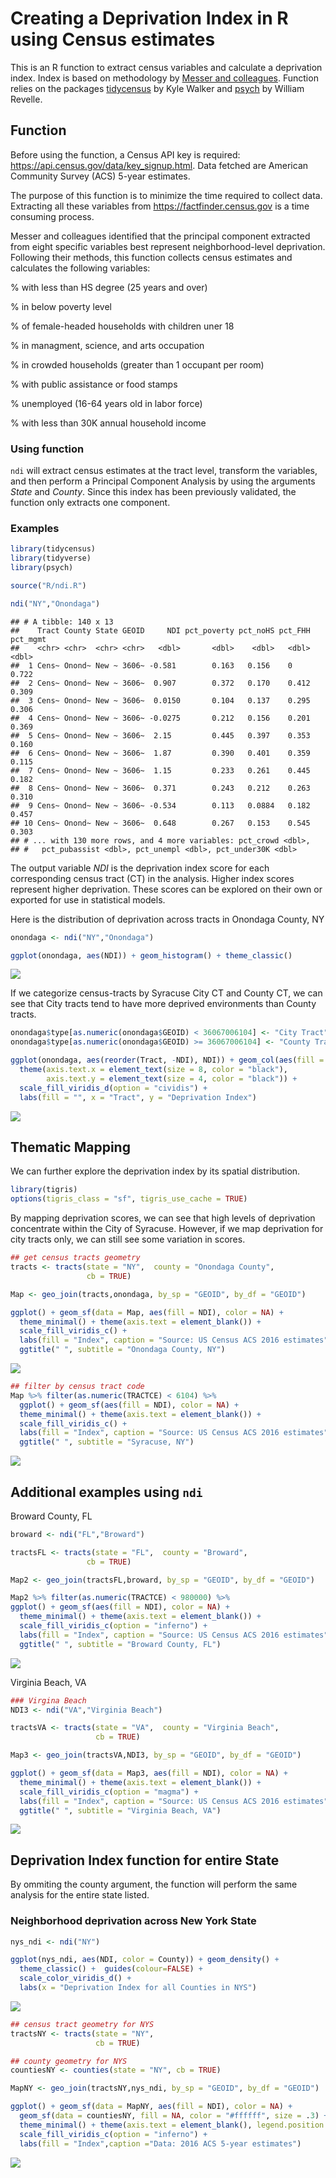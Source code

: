 
Creating a Deprivation Index in R using Census estimates
========================================================

This is an R function to extract census variables and calculate a deprivation index. Index is based on methodology by [Messer and colleagues](https://www.ncbi.nlm.nih.gov/pubmed/17031568). Function relies on the packages [tidycensus](https://walkerke.github.io/tidycensus/) by Kyle Walker and [psych](https://personality-project.org/r/psych/) by William Revelle.

Function
--------

Before using the function, a Census API key is required: <https://api.census.gov/data/key_signup.html>. Data fetched are American Community Survey (ACS) 5-year estimates.

The purpose of this function is to minimize the time required to collect data. Extracting all these variables from <https://factfinder.census.gov> is a time consuming process.

Messer and colleagues identified that the principal component extracted from eight specific variables best represent neighborhood-level deprivation. Following their methods, this function collects census estimates and calculates the following variables:

% with less than HS degree (25 years and over)

% in below poverty level

% of female-headed households with children uner 18

% in managment, science, and arts occupation

% in crowded households (greater than 1 occupant per room)

% with public assistance or food stamps

% unemployed (16-64 years old in labor force)

% with less than 30K annual household income

### Using function

`ndi` will extract census estimates at the tract level, transform the variables, and then perform a Principal Component Analysis by using the arguments *State* and *County*. Since this index has been previously validated, the function only extracts one component.

### Examples

``` r
library(tidycensus)
library(tidyverse)
library(psych)

source("R/ndi.R")

ndi("NY","Onondaga")
```

    ## # A tibble: 140 x 13
    ##    Tract County State GEOID     NDI pct_poverty pct_noHS pct_FHH pct_mgmt
    ##    <chr> <chr>  <chr> <chr>   <dbl>       <dbl>    <dbl>   <dbl>    <dbl>
    ##  1 Cens~ Onond~ New ~ 3606~ -0.581        0.163   0.156    0        0.722
    ##  2 Cens~ Onond~ New ~ 3606~  0.907        0.372   0.170    0.412    0.309
    ##  3 Cens~ Onond~ New ~ 3606~  0.0150       0.104   0.137    0.295    0.306
    ##  4 Cens~ Onond~ New ~ 3606~ -0.0275       0.212   0.156    0.201    0.369
    ##  5 Cens~ Onond~ New ~ 3606~  2.15         0.445   0.397    0.353    0.160
    ##  6 Cens~ Onond~ New ~ 3606~  1.87         0.390   0.401    0.359    0.115
    ##  7 Cens~ Onond~ New ~ 3606~  1.15         0.233   0.261    0.445    0.182
    ##  8 Cens~ Onond~ New ~ 3606~  0.371        0.243   0.212    0.263    0.310
    ##  9 Cens~ Onond~ New ~ 3606~ -0.534        0.113   0.0884   0.182    0.457
    ## 10 Cens~ Onond~ New ~ 3606~  0.648        0.267   0.153    0.545    0.303
    ## # ... with 130 more rows, and 4 more variables: pct_crowd <dbl>,
    ## #   pct_pubassist <dbl>, pct_unempl <dbl>, pct_under30K <dbl>

The output variable *NDI* is the deprivation index score for each corresponding census tract (CT) in the analysis. Higher index scores represent higher deprivation. These scores can be explored on their own or exported for use in statistical models.

Here is the distribution of deprivation across tracts in Onondaga County, NY

``` r
onondaga <- ndi("NY","Onondaga")

ggplot(onondaga, aes(NDI)) + geom_histogram() + theme_classic()
```

![](README_figs/README-unnamed-chunk-2-1.png)

If we categorize census-tracts by Syracuse City CT and County CT, we can see that City tracts tend to have more deprived environments than County tracts.

``` r
onondaga$type[as.numeric(onondaga$GEOID) < 36067006104] <- "City Tract"
onondaga$type[as.numeric(onondaga$GEOID) >= 36067006104] <- "County Tract"

ggplot(onondaga, aes(reorder(Tract, -NDI), NDI)) + geom_col(aes(fill = type)) + coord_flip() +
  theme(axis.text.x = element_text(size = 8, color = "black"), 
        axis.text.y = element_text(size = 4, color = "black")) +
  scale_fill_viridis_d(option = "cividis") + 
  labs(fill = "", x = "Tract", y = "Deprivation Index")
```

![](README_figs/README-unnamed-chunk-3-1.png)

Thematic Mapping
----------------

We can further explore the deprivation index by its spatial distribution.

``` r
library(tigris)
options(tigris_class = "sf", tigris_use_cache = TRUE)
```

By mapping deprivation scores, we can see that high levels of deprivation concentrate within the City of Syracuse. However, if we map deprivation for city tracts only, we can still see some variation in scores.

``` r
## get census tracts geometry
tracts <- tracts(state = "NY",  county = "Onondaga County",
                 cb = TRUE)

Map <- geo_join(tracts,onondaga, by_sp = "GEOID", by_df = "GEOID")

ggplot() + geom_sf(data = Map, aes(fill = NDI), color = NA) +
  theme_minimal() + theme(axis.text = element_blank()) +
  scale_fill_viridis_c() +
  labs(fill = "Index", caption = "Source: US Census ACS 2016 estimates")+
  ggtitle(" ", subtitle = "Onondaga County, NY")
```

![](README_figs/README-unnamed-chunk-5-1.png)

``` r
## filter by census tract code
Map %>% filter(as.numeric(TRACTCE) < 6104) %>%
  ggplot() + geom_sf(aes(fill = NDI), color = NA) +
  theme_minimal() + theme(axis.text = element_blank()) +
  scale_fill_viridis_c() +
  labs(fill = "Index", caption = "Source: US Census ACS 2016 estimates")+
  ggtitle(" ", subtitle = "Syracuse, NY")
```

![](README_figs/README-unnamed-chunk-6-1.png)

Additional examples using `ndi`
-------------------------------

Broward County, FL

``` r
broward <- ndi("FL","Broward")

tractsFL <- tracts(state = "FL",  county = "Broward",
                 cb = TRUE)

Map2 <- geo_join(tractsFL,broward, by_sp = "GEOID", by_df = "GEOID")

Map2 %>% filter(as.numeric(TRACTCE) < 980000) %>%  
ggplot() + geom_sf(aes(fill = NDI), color = NA) +
  theme_minimal() + theme(axis.text = element_blank()) +
  scale_fill_viridis_c(option = "inferno") +
  labs(fill = "Index", caption = "Source: US Census ACS 2016 estimates")+
  ggtitle(" ", subtitle = "Broward County, FL")
```

![](README_figs/README-unnamed-chunk-7-1.png)

Virginia Beach, VA

``` r
### Virgina Beach
NDI3 <- ndi("VA","Virginia Beach")

tractsVA <- tracts(state = "VA",  county = "Virginia Beach",
                   cb = TRUE)

Map3 <- geo_join(tractsVA,NDI3, by_sp = "GEOID", by_df = "GEOID")

ggplot() + geom_sf(data = Map3, aes(fill = NDI), color = NA) +
  theme_minimal() + theme(axis.text = element_blank()) +
  scale_fill_viridis_c(option = "magma") +
  labs(fill = "Index", caption = "Source: US Census ACS 2016 estimates")+
  ggtitle(" ", subtitle = "Virginia Beach, VA")
```

![](README_figs/README-unnamed-chunk-8-1.png)

Deprivation Index function for entire State
-------------------------------------------

By ommiting the county argument, the function will perform the same analysis for the entire state listed.

### Neighborhood deprivation across New York State

``` r
nys_ndi <- ndi("NY")

ggplot(nys_ndi, aes(NDI, color = County)) + geom_density() + 
  theme_classic() +  guides(colour=FALSE) + 
  scale_color_viridis_d() +
  labs(x = "Deprivation Index for all Counties in NYS")
```

![](README_figs/README-unnamed-chunk-9-1.png)

``` r
## census tract geometry for NYS 
tractsNY <- tracts(state = "NY",
                   cb = TRUE)

## county geometry for NYS
countiesNY <- counties(state = "NY", cb = TRUE)

MapNY <- geo_join(tractsNY,nys_ndi, by_sp = "GEOID", by_df = "GEOID")

ggplot() + geom_sf(data = MapNY, aes(fill = NDI), color = NA) +
  geom_sf(data = countiesNY, fill = NA, color = "#ffffff", size = .3) + 
  theme_minimal() + theme(axis.text = element_blank(), legend.position = "bottom") +
  scale_fill_viridis_c(option = "inferno") +
  labs(fill = "Index",caption ="Data: 2016 ACS 5-year estimates") 
```

![](README_figs/README-unnamed-chunk-10-1.png)
